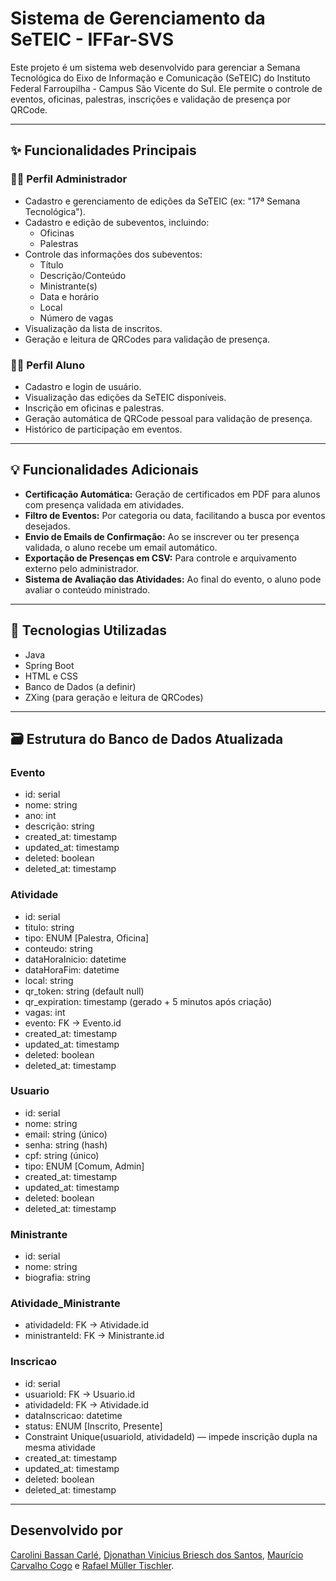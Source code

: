 # Sistema de Gerenciamento da SeTEIC - IFFar-SVS

Este projeto é um sistema web desenvolvido para gerenciar a Semana Tecnológica do Eixo de Informação e Comunicação (SeTEIC) do Instituto Federal Farroupilha - Campus São Vicente do Sul. Ele permite o controle de eventos, oficinas, palestras, inscrições e validação de presença por QRCode.

---

## ✨ Funcionalidades Principais

### 👩‍💻 Perfil Administrador
- Cadastro e gerenciamento de edições da SeTEIC (ex: "17ª Semana Tecnológica").
- Cadastro e edição de subeventos, incluindo:
  - Oficinas
  - Palestras
- Controle das informações dos subeventos:
  - Título
  - Descrição/Conteúdo
  - Ministrante(s)
  - Data e horário
  - Local
  - Número de vagas
- Visualização da lista de inscritos.
- Geração e leitura de QRCodes para validação de presença.

### 👨‍🎓 Perfil Aluno
- Cadastro e login de usuário.
- Visualização das edições da SeTEIC disponíveis.
- Inscrição em oficinas e palestras.
- Geração automática de QRCode pessoal para validação de presença.
- Histórico de participação em eventos.

---

## 💡 Funcionalidades Adicionais

- **Certificação Automática:** Geração de certificados em PDF para alunos com presença validada em atividades.
- **Filtro de Eventos:** Por categoria ou data, facilitando a busca por eventos desejados.
- **Envio de Emails de Confirmação:** Ao se inscrever ou ter presença validada, o aluno recebe um email automático.
- **Exportação de Presenças em CSV:** Para controle e arquivamento externo pelo administrador.
- **Sistema de Avaliação das Atividades:** Ao final do evento, o aluno pode avaliar o conteúdo ministrado.

---

## 🧰 Tecnologias Utilizadas

- Java  
- Spring Boot  
- HTML e CSS  
- Banco de Dados (a definir)  
- ZXing (para geração e leitura de QRCodes)  

---

## 🗃️ Estrutura do Banco de Dados Atualizada

### Evento
- id: serial  
- nome: string  
- ano: int  
- descrição: string  
- created_at: timestamp  
- updated_at: timestamp  
- deleted: boolean  
- deleted_at: timestamp  

### Atividade
- id: serial  
- titulo: string  
- tipo: ENUM [Palestra, Oficina]  
- conteudo: string  
- dataHoraInicio: datetime  
- dataHoraFim: datetime  
- local: string  
- qr_token: string (default null)  
- qr_expiration: timestamp (gerado + 5 minutos após criação)  
- vagas: int  
- evento: FK -> Evento.id  
- created_at: timestamp  
- updated_at: timestamp  
- deleted: boolean  
- deleted_at: timestamp  

### Usuario
- id: serial  
- nome: string  
- email: string (único)  
- senha: string (hash)  
- cpf: string (único)  
- tipo: ENUM [Comum, Admin]  
- created_at: timestamp  
- updated_at: timestamp  
- deleted: boolean  
- deleted_at: timestamp  

### Ministrante
- id: serial  
- nome: string  
- biografia: string  

### Atividade_Ministrante
- atividadeId: FK -> Atividade.id  
- ministranteId: FK -> Ministrante.id  

### Inscricao
- id: serial  
- usuarioId: FK -> Usuario.id  
- atividadeId: FK -> Atividade.id  
- dataInscricao: datetime  
- status: ENUM [Inscrito, Presente]  
- Constraint Unique(usuarioId, atividadeId) — impede inscrição dupla na mesma atividade  
- created_at: timestamp  
- updated_at: timestamp  
- deleted: boolean  
- deleted_at: timestamp  

---

## Desenvolvido por  
[Carolini Bassan Carlé](https://github.com/CarolBassan), [Djonathan Vinicius Briesch dos Santos](https://github.com/Djonathan-Briesch), [Maurício Carvalho Cogo](https://github.com/MauricioCogo) e [Rafael Müller Tischler](https://github.com/rafaelTischler).
